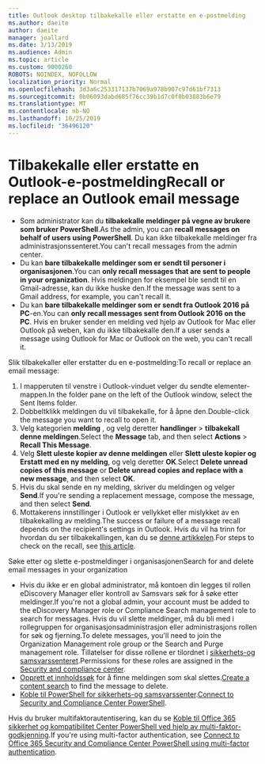```yaml
---
title: Outlook desktop tilbakekalle eller erstatte en e-postmelding
ms.author: daeite
author: daeite
manager: joallard
ms.date: 3/13/2019
ms.audience: Admin
ms.topic: article
ms.custom: 9000260
ROBOTS: NOINDEX, NOFOLLOW
localization_priority: Normal
ms.openlocfilehash: 3d3a6c253317137b7069a978b907c97d61bf7313
ms.sourcegitcommit: 0b06093dabd685f76cc39b1d7c0f8b03883b6e79
ms.translationtype: MT
ms.contentlocale: nb-NO
ms.lasthandoff: 10/25/2019
ms.locfileid: "36496120"
---
```

# <a name="recall-or-replace-an-outlook-email-message"></a><span data-ttu-id="afafb-102">Tilbakekalle eller erstatte en Outlook-e-postmelding</span><span class="sxs-lookup"><span data-stu-id="afafb-102">Recall or replace an Outlook email message</span></span>

- <span data-ttu-id="afafb-103">Som administrator kan du **tilbakekalle meldinger på vegne av brukere som bruker PowerShell**.</span><span class="sxs-lookup"><span data-stu-id="afafb-103">As the admin, you can **recall messages on behalf of users using PowerShell**.</span></span> <span data-ttu-id="afafb-104">Du kan ikke tilbakekalle meldinger fra administrasjonssenteret.</span><span class="sxs-lookup"><span data-stu-id="afafb-104">You can't recall messages from the admin center.</span></span>
- <span data-ttu-id="afafb-105">Du kan **bare tilbakekalle meldinger som er sendt til personer i organisasjonen**.</span><span class="sxs-lookup"><span data-stu-id="afafb-105">You can **only recall messages that are sent to people in your organization**.</span></span> <span data-ttu-id="afafb-106">Hvis meldingen for eksempel ble sendt til en Gmail-adresse, kan du ikke huske den.</span><span class="sxs-lookup"><span data-stu-id="afafb-106">If the message was sent to a Gmail address, for example, you can't recall it.</span></span>
- <span data-ttu-id="afafb-107">Du kan **bare tilbakekalle meldinger som er sendt fra Outlook 2016 på PC**-en.</span><span class="sxs-lookup"><span data-stu-id="afafb-107">You can **only recall messages sent from Outlook 2016 on the PC**.</span></span> <span data-ttu-id="afafb-108">Hvis en bruker sender en melding ved hjelp av Outlook for Mac eller Outlook på weben, kan du ikke tilbakekalle den.</span><span class="sxs-lookup"><span data-stu-id="afafb-108">If a user sends a message using Outlook for Mac or Outlook on the web, you can't recall it.</span></span>

<span data-ttu-id="afafb-109">Slik tilbakekaller eller erstatter du en e-postmelding:</span><span class="sxs-lookup"><span data-stu-id="afafb-109">To recall or replace an email message:</span></span>

1. <span data-ttu-id="afafb-110">I mapperuten til venstre i Outlook-vinduet velger du sendte elementer-mappen.</span><span class="sxs-lookup"><span data-stu-id="afafb-110">In the folder pane on the left of the Outlook window, select the Sent Items folder.</span></span>
1. <span data-ttu-id="afafb-111">Dobbeltklikk meldingen du vil tilbakekalle, for å åpne den.</span><span class="sxs-lookup"><span data-stu-id="afafb-111">Double-click the message you want to recall to open it.</span></span>
1. <span data-ttu-id="afafb-112">Velg kategorien **melding** , og velg deretter **handlinger** > **tilbakekall denne meldingen**.</span><span class="sxs-lookup"><span data-stu-id="afafb-112">Select the **Message** tab, and then select **Actions** > **Recall This Message**.</span></span>
1. <span data-ttu-id="afafb-113">Velg **Slett uleste kopier av denne meldingen** eller **Slett uleste kopier og Erstatt med en ny melding**, og velg deretter **OK**.</span><span class="sxs-lookup"><span data-stu-id="afafb-113">Select **Delete unread copies of this message** or **Delete unread copies and replace with a new message**, and then select **OK**.</span></span>
1. <span data-ttu-id="afafb-114">Hvis du skal sende en ny melding, skriver du meldingen og velger **Send**.</span><span class="sxs-lookup"><span data-stu-id="afafb-114">If you're sending a replacement message, compose the message, and then select **Send**.</span></span>
1. <span data-ttu-id="afafb-115">Mottakerens innstillinger i Outlook er vellykket eller mislykket av en tilbakekalling av melding.</span><span class="sxs-lookup"><span data-stu-id="afafb-115">The success or failure of a message recall depends on the recipient's settings in Outlook.</span></span> <span data-ttu-id="afafb-116">Hvis du vil ha trinn for hvordan du ser tilbakekallingen, kan du se [denne artikkelen](https://support.office.com/article/35027f88-d655-4554-b4f8-6c0729a723a0).</span><span class="sxs-lookup"><span data-stu-id="afafb-116">For steps to check on the recall, see [this article](https://support.office.com/article/35027f88-d655-4554-b4f8-6c0729a723a0).</span></span>

<span data-ttu-id="afafb-117">Søke etter og slette e-postmeldinger i organisasjonen</span><span class="sxs-lookup"><span data-stu-id="afafb-117">Search for and delete email messages in your organization</span></span>

- <span data-ttu-id="afafb-118">Hvis du ikke er en global administrator, må kontoen din legges til rollen eDiscovery Manager eller kontroll av Samsvars søk for å søke etter meldinger.</span><span class="sxs-lookup"><span data-stu-id="afafb-118">If you're not a global admin, your account must be added to the eDiscovery Manager role or Compliance Search management role to search for messages.</span></span> <span data-ttu-id="afafb-119">Hvis du vil slette meldinger, må du bli med i rollegruppen for organisasjonsadministrasjon eller administrasjons rollen for søk og fjerning.</span><span class="sxs-lookup"><span data-stu-id="afafb-119">To delete messages, you'll need to join the Organization Management role group or the Search and Purge management role.</span></span> <span data-ttu-id="afafb-120">Tillatelser for disse rollene er tilordnet i [sikkerhets-og samsvarssenteret](https://go.microsoft.com/fwlink/?linkid=2083731).</span><span class="sxs-lookup"><span data-stu-id="afafb-120">Permissions for these roles are assigned in the [Security and compliance center](https://go.microsoft.com/fwlink/?linkid=2083731).</span></span>
- <span data-ttu-id="afafb-121">[Opprett et innholdssøk](https://docs.microsoft.com/office365/securitycompliance/content-search) for å finne meldingen som skal slettes.</span><span class="sxs-lookup"><span data-stu-id="afafb-121">[Create a content search](https://docs.microsoft.com/office365/securitycompliance/content-search) to find the message to delete.</span></span>
- <span data-ttu-id="afafb-122">[Koble til PowerShell for sikkerhets-og samsvarssenter](https://docs.microsoft.com/powershell/exchange/office-365-scc/connect-to-scc-powershell/connect-to-scc-powershell?view=exchange-ps).</span><span class="sxs-lookup"><span data-stu-id="afafb-122">[Connect to Security and Compliance Center PowerShell](https://docs.microsoft.com/powershell/exchange/office-365-scc/connect-to-scc-powershell/connect-to-scc-powershell?view=exchange-ps).</span></span>

<span data-ttu-id="afafb-123">Hvis du bruker multifaktorautentisering, kan du se [Koble til Office 365 sikkerhet og kompatibilitet Center PowerShell ved hjelp av multi-faktor-godkjenning](https://docs.microsoft.com/powershell/exchange/office-365-scc/connect-to-scc-powershell/mfa-connect-to-scc-powershell?view=exchange-ps).</span><span class="sxs-lookup"><span data-stu-id="afafb-123">If you're using multi-factor authentication, see [Connect to Office 365 Security and Compliance Center PowerShell using multi-factor authentication](https://docs.microsoft.com/powershell/exchange/office-365-scc/connect-to-scc-powershell/mfa-connect-to-scc-powershell?view=exchange-ps).</span></span>
